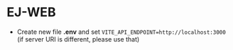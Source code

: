 # EJ-WEB
* Create new file __.env__ and set `VITE_API_ENDPOINT=http://localhost:3000` (if server URI is different, please use that)